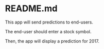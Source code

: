 # README.md

This app will send predictions to end-users.

The end-user should enter a stock symbol.

Then, the app will display a prediction for 2017.

